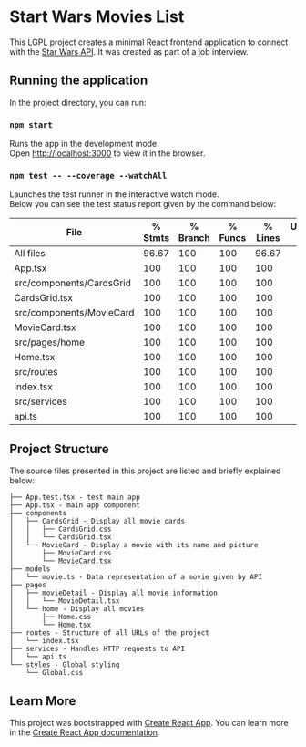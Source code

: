 # Start Wars Movies List
This LGPL project creates a minimal React frontend application to connect with the [Star Wars API](https://swapi.dev/).
It was created as part of a job interview.


## Running the application

In the project directory, you can run:

### `npm start`
Runs the app in the development mode.\
Open [http://localhost:3000](http://localhost:3000) to view it in the browser.

### `npm test -- --coverage --watchAll`
Launches the test runner in the interactive watch mode.\
Below you can see the test status report given by the command below:

|File                      | % Stmts | % Branch | % Funcs | % Lines | Uncovered Line #s |
|--------------------------|---------|----------|---------|---------|-------------------|
|All files                 |   96.67 |      100 |     100 |   96.67 |                   |
|  App.tsx                 |     100 |      100 |     100 |     100 |                   |
| src/components/CardsGrid |     100 |      100 |     100 |     100 |                   |
|  CardsGrid.tsx           |     100 |      100 |     100 |     100 |                   |
| src/components/MovieCard |     100 |      100 |     100 |     100 |                   |
|  MovieCard.tsx           |     100 |      100 |     100 |     100 |                   |
| src/pages/home           |     100 |      100 |     100 |     100 |                   |
|  Home.tsx                |     100 |      100 |     100 |     100 |                   |
| src/routes               |     100 |      100 |     100 |     100 |                   |
|  index.tsx               |     100 |      100 |     100 |     100 |                   |
| src/services             |     100 |      100 |     100 |     100 |                   |
|  api.ts                  |     100 |      100 |     100 |     100 |                   |


## Project Structure
The source files presented in this project are listed and briefly explained below:
```
├── App.test.tsx - test main app
├── App.tsx - main app component
├── components
│   ├── CardsGrid - Display all movie cards
│   │   ├── CardsGrid.css
│   │   └── CardsGrid.tsx
│   └── MovieCard - Display a movie with its name and picture
│       ├── MovieCard.css
│       └── MovieCard.tsx
├── models
│   └── movie.ts - Data representation of a movie given by API
├── pages
│   ├── movieDetail - Display all movie information
│   │   └── MovieDetail.tsx
│   └── home - Display all movies
│       ├── Home.css
│       └── Home.tsx
├── routes - Structure of all URLs of the project
│   └── index.tsx
├── services - Handles HTTP requests to API
│   └── api.ts
└── styles - Global styling
    └── Global.css
```


## Learn More
This project was bootstrapped with [Create React App](https://github.com/facebook/create-react-app).
You can learn more in the [Create React App documentation](https://facebook.github.io/create-react-app/docs/getting-started).
